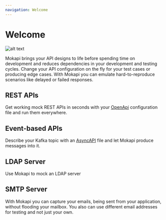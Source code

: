 ```yaml
---
navigation: Welcome
---
```

# Welcome

![alt text](@/assets/logo.png "MokApi")

Mokapi brings your API designs to life before spending time on development and reduces
dependencies in your development and testing cycles. Change your API configuration on
the fly for your test cases or producing edge cases. With Mokapi you can emulate
hard-to-reproduce scenarios like delayed or failed responses.

## REST APIs
Get working mock REST APIs in seconds with your [OpenApi](https://swagger.io/docs/specification/about/)
configuration file and run them everywhere.

## Event-based APIs
Describe your Kafka topic with an [AsyncAPI](https://www.asyncapi.com/) file and let
Mokapi produce messages into it.

## LDAP Server
Use Mokapi to mock an LDAP server

## SMTP Server
With Mokapi you can capture your emails, being sent from your application, without flooding
your mailbox. You also can use different email addresses for testing and not just your own.